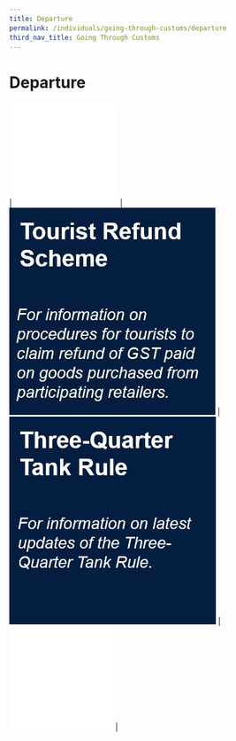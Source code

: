 ```yaml
---
title: Departure
permalink: /individuals/going-through-customs/departure
third_nav_title: Going Through Customs
---
```


# Departure

| ![](/images/whitebox.jpg) | [![](/images/Departure(1).jpg)](/individuals/going-through-customs/departure/tourist-refund-scheme)  | [![](/images/Departure(2).jpg)](/individuals/going-through-customs/departure/three-quarter-tank-rule) | ![](/images/whitebox.jpg) |

